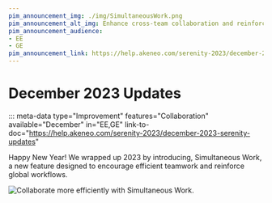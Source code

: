 ```yaml
---
pim_announcement_img: ./img/SimultaneousWork.png 
pim_announcement_alt_img: Enhance cross-team collaboration and reinforce workflows.
pim_announcement_audience:
- EE
- GE
pim_announcement_link: https://help.akeneo.com/serenity-2023/december-2023-serenity-updates
---
```


# December 2023 Updates
::: meta-data type="Improvement" features="Collaboration" available="December" in="EE,GE" link-to-doc="https://help.akeneo.com/serenity-2023/december-2023-serenity-updates"

Happy New Year! We wrapped up 2023 by introducing, Simultaneous Work, a new feature designed to encourage efficient teamwork and reinforce global workflows. 


![Collaborate more efficiently with Simultaneous Work.](../img/SimultaneousWork.png)

